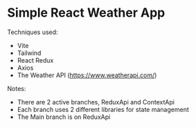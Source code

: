 # Simple React Weather App

Techniques used:
 - Vite
 - Tailwind
 - React Redux
 - Axios
 - The Weather API (https://www.weatherapi.com/)

Notes:
 - There are 2 active branches, ReduxApi and ContextApi
 - Each branch uses 2 different libraries for state management
 - The Main branch is on ReduxApi

